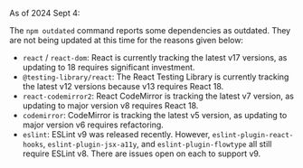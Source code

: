 As of 2024 Sept 4:

The `npm outdated` command reports some dependencies as outdated. They are not being updated at this time for the reasons given below:

- `react` / `react-dom`: React is currently tracking the latest v17 versions, as updating to 18 requires significant investment.
- `@testing-library/react`: The React Testing Library is currently tracking the latest v12 versions because v13 requires React 18.
- `react-codemirror2`: React CodeMirror is tracking the latest v7 version, as updating to major version v8 requires React 18.
- `codemirror`: CodeMirror is tracking the latest v5 version, as updating to major version v6 requires refactoring.
- `eslint`: ESLint v9 was released recently. However, `eslint-plugin-react-hooks`, `eslint-plugin-jsx-a11y`, and `eslint-plugin-flowtype` all still require ESLint v8. There are issues open on each to support v9.
